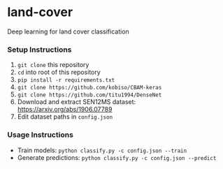 # land-cover
Deep learning for land cover classification

### Setup Instructions
1. `git clone` this repository
2. `cd` into root of this repository
3. `pip install -r requirements.txt`
4. `git clone https://github.com/kobiso/CBAM-keras`
5. `git clone https://github.com/titu1994/DenseNet`
6. Download and extract SEN12MS dataset: https://arxiv.org/abs/1906.07789
7. Edit dataset paths in `config.json`

### Usage Instructions
* Train models: `python classify.py -c config.json --train`
* Generate predictions: `python classify.py -c config.json --predict`

